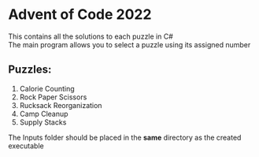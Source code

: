 # Advent of Code 2022
This contains all the solutions to each puzzle in C#  
The main program allows you to select a puzzle using its assigned number

## Puzzles:
1. Calorie Counting
2. Rock Paper Scissors
3. Rucksack Reorganization
4. Camp Cleanup
5. Supply Stacks

The Inputs folder should be placed in the **same** directory as the created executable
